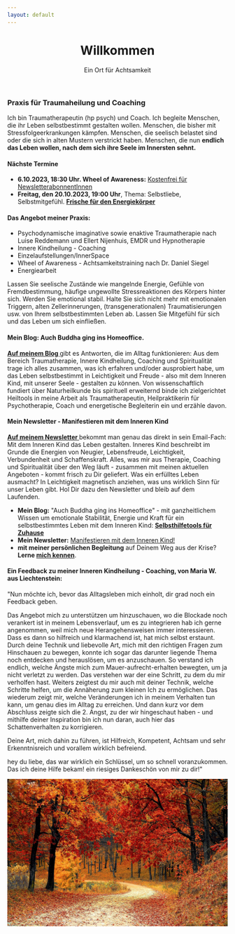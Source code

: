 ```yaml
---
layout: default
---
```

<header>
	<h1>Willkommen</h1>
	<p>Ein Ort für Achtsamkeit</p>
</header>


### Praxis für Traumaheilung und Coaching

Ich bin Traumatherapeutin (hp psych) und Coach. Ich begleite Menschen, die ihr Leben selbstbestimmt gestalten 
wollen. Menschen, die bisher mit Stressfolgeerkrankungen kämpfen. Menschen, die seelisch belastet sind oder die sich 
in alten Mustern verstrickt haben. Menschen, die nun **endlich das Leben wollen, nach dem sich ihre Seele 
im Innersten sehnt.**

#### Nächste Termine
- **6.10.2023, 18:30 Uhr. Wheel of Awareness:** [Kostenfrei für NewsletterabonnentInnen](/2021/04/21/Landingspage-Newsletteranmeldung.html)
- **Freitag, den 20.10.2023, 19:00 Uhr**, Thema: Selbstliebe, Selbstmitgefühl.
 **[Frische für den Energiekörper](/2023/02/10/Gruppenabende-Meditationsreisen)**

  
#### Das Angebot meiner Praxis:

- Psychodynamische imaginative sowie enaktive Traumatherapie nach Luise Reddemann und Ellert Nijenhuis, EMDR und Hypnotherapie
- Innere Kindheilung - Coaching
- Einzelaufstellungen/InnerSpace
- Wheel of Awareness - Achtsamkeitstraining nach Dr. Daniel Siegel
- Energiearbeit 

Lassen Sie seelische Zustände wie mangelnde Energie, Gefühle von Fremdbestimmung, häufige ungewollte 
Stressreaktionen des Körpers hinter sich. Werden Sie emotional stabil. Halte Sie sich nicht mehr mit 
emotionalen Triggern, alten Zellerinnerungen, (transgenerationalen) Traumatisierungen usw. von Ihrem 
selbstbestimmten Leben ab. Lassen Sie Mitgefühl für sich und das Leben um sich einfließen.
	
<h4 id="Mein Blog: Auch Buddha ging ins Homeoffice">Mein Blog: Auch Buddha ging ins Homeoffice.</h4>

 <p><strong><a href="/blog.html">Auf meinem Blog </a></strong> gibt es Antworten, die im Alltag funktionieren: Aus dem Bereich 		Traumatherapie, Innere Kindheilung, Coaching und Spiritualität trage ich alles zusammen, was ich erfahren und/oder ausprobiert habe, um das Leben 			selbstbestimmt in Leichtigkeit und Freude - also mit dem Inneren Kind, mit unserer Seele - gestalten zu können. Von wissenschaftlich 			fundiert über Naturheilkunde bis spirituell erweiternd binde ich zielgerichtet Heiltools in meine Arbeit als Traumatherapeutin, 			Heilpraktikerin für Psychotherapie, Coach und energetische Begleiterin ein und erzähle davon.
	</p>
	
<h4> Mein Newsletter - Manifestieren mit dem Inneren Kind</h4>

<p><strong><a href="/2021/04/21/Landingspage-Newsletteranmeldung.html"> Auf meinem Newsletter </a></strong> bekommt man genau das direkt in sein Email-Fach: Mit dem Inneren Kind das Leben gestalten. Inneres Kind beschreibt im Grunde die Energien von Neugier, Lebensfreude, Leichtigkeit, Verbundenheit und Schaffenskraft. Alles, was mir aus Therapie, Coaching und Spiritualität über den Weg läuft - zusammen mit meinen aktuellen Angeboten - kommt frisch zu Dir geliefert. Was ein erfülltes Leben ausmacht? In Leichtigkeit magnetisch anziehen, was uns wirklich Sinn für unser Leben gibt. 				Hol Dir dazu den Newsletter und bleib auf dem Laufenden.</p>
	
- **Mein Blog:** "Auch Buddha ging ins Homeoffice" - mit ganzheitlichem Wissen um emotionale Stabilität, Energie und Kraft
  für ein selbstbestimmtes Leben mit dem Inneren Kind: **<a href="/blog.html"> Selbsthilfetools für Zuhause </a>**
- **Mein Newsletter:** <a href="/2021/04/21/Landingspage-Newsletteranmeldung.html"> Manifestieren mit dem Inneren Kind! </a>
- **mit meiner persönlichen Begleitung** auf Deinem Weg aus der Krise? <strong>Lerne <a href="/about/">mich kennen</a></strong>.

<h4>Ein Feedback zu meiner Inneren Kindheilung - Coaching, von Maria W. aus Liechtenstein: </h4>

<p>"Nun möchte ich, bevor das Alltagsleben mich einholt, dir grad noch ein
Feedback geben.</p> 

<p>Das Angebot mich zu unterstützen um hinzuschauen, wo die
Blockade noch verankert ist in meinem Lebensverlauf, um es zu integrieren
hab ich gerne angenommen, weil mich neue Herangehensweisen immer
interessieren. Dass es dann so hilfreich und klarmachend ist, hat mich
selbst erstaunt. Durch deine Technik und liebevolle Art, mich mit den
richtigen Fragen zum Hinschauen zu bewegen, konnte ich sogar das darunter
liegende Thema noch entdecken und herauslösen, um es anzuschauen. So
verstand ich endlich, welche Ängste mich zum Mauer-aufrecht-erhalten
bewegten, um ja nicht verletzt zu werden. Das verstehen war der eine
Schritt, zu dem du mir verholfen hast. Weiters zeigtest du mir auch mit
deiner Technik, welche Schritte helfen, um die Annäherung zum kleinen Ich
zu ermöglichen. Das wiederum zeigt mir, welche Veränderungen ich in
meinem Verhalten tun kann, um genau dies im Alltag zu erreichen. Und dann
kurz vor dem Abschluss zeigte sich die 2. Angst, zu der wir hingeschaut
haben - und mithilfe deiner Inspiration bin ich nun daran, auch hier das
Schattenverhalten zu korrigieren.</p> 

<p>Deine Art, mich dahin zu führen, ist Hilfreich, Kompetent, Achtsam und
sehr Erkenntnisreich und vorallem wirklich befreiend.</p> 

<p>hey du liebe, das war wirklich ein Schlüssel, um so schnell
voranzukommen. Das ich deine Hilfe bekam! ein riesiges Dankeschön von
mir zu dir!"</p> 

<img src="assets/2020-10-13-Frontbild.jpg" alt="" style="max-width:100%"/>
